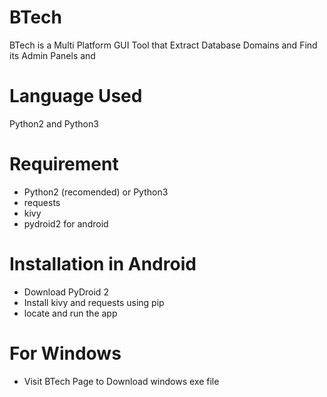 # BTech
BTech is a Multi Platform GUI Tool that Extract Database Domains and Find its Admin Panels and
# Language Used
Python2 and Python3
# Requirement
- Python2 (recomended) or Python3
- requests
- kivy
- pydroid2 for android
# Installation in Android
- Download PyDroid 2
- Install kivy and requests using pip
- locate and run the app
# For Windows
- Visit <a src="https://ijazurrahim.com/BTech"> BTech Page </a> to Download windows exe file
